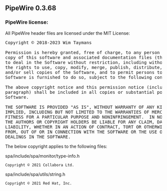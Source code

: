 ## PipeWire 0.3.68

### PipeWire license:

All PipeWire header files are licensed under the MIT License:


<pre>
Copyright © 2018-2023 Wim Taymans

Permission is hereby granted, free of charge, to any person obtaining a
copy of this software and associated documentation files (the "Software"),
to deal in the Software without restriction, including without limitation
the rights to use, copy, modify, merge, publish, distribute, sublicense,
and/or sell copies of the Software, and to permit persons to whom the
Software is furnished to do so, subject to the following conditions:

The above copyright notice and this permission notice (including the next
paragraph) shall be included in all copies or substantial portions of the
Software.

THE SOFTWARE IS PROVIDED "AS IS", WITHOUT WARRANTY OF ANY KIND, EXPRESS OR
IMPLIED, INCLUDING BUT NOT LIMITED TO THE WARRANTIES OF MERCHANTABILITY,
FITNESS FOR A PARTICULAR PURPOSE AND NONINFRINGEMENT.  IN NO EVENT SHALL
THE AUTHORS OR COPYRIGHT HOLDERS BE LIABLE FOR ANY CLAIM, DAMAGES OR OTHER
LIABILITY, WHETHER IN AN ACTION OF CONTRACT, TORT OR OTHERWISE, ARISING
FROM, OUT OF OR IN CONNECTION WITH THE SOFTWARE OR THE USE OR OTHER
DEALINGS IN THE SOFTWARE.
</pre>

The below copyright applies to the following files:

spa/include/spa/monitor/type-info.h

```
Copyright © 2021 Collabora Ltd.
```

spa/include/spa/utils/string.h

```
Copyright © 2021 Red Hat, Inc.
```
